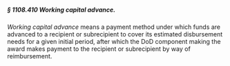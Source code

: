 ##### § 1108.410 Working capital advance. #####

*Working capital advance* means a payment method under which funds are advanced to a recipient or subrecipient to cover its estimated disbursement needs for a given initial period, after which the DoD component making the award makes payment to the recipient or subrecipient by way of reimbursement.